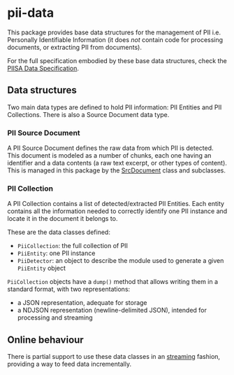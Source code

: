# pii-data

This package provides base data structures for the management of PII i.e.
Personally Identifiable Information (it does *not* contain code for processing
documents, or extracting PII from documents).

For the full specification embodied by these base data structures, check the
[PIISA Data Specification].

## Data structures

Two main data types are defined to hold PII information: PII Entities and PII
Collections. There is also a Source Document data type.


### PII Source Document

A PII Source Document defines the raw data from which PII is detected. This
document is modeled as a number of chunks, each one having an identifier and a 
data contents (a raw text excerpt, or other types of content). This is managed
in this package by the [SrcDocument] class and subclasses.


### PII Collection

A PII Collection contains a list of detected/extracted PII Entities. Each
entity contains all the information needed to correctly identify one PII
instance and locate it in the document it belongs to.

These are the data classes defined:
 * `PiiCollection`: the full collection of PII
 * `PiiEntity`: one PII instance
 * `PiiDetector`: an object to describe the module used to generate a given
    `PiiEntity` object
	
`PiiCollection` objects have a `dump()` method that allows writing them in a
standard format, with two representations:
 * a JSON representation, adequate for storage
 * a NDJSON representation (newline-delimited JSON), intended for processing
   and streaming


## Online behaviour

There is partial support to use these data classes in an [streaming] fashion,
providing a way to feed data incrementally.



[streaming]: doc/stream.md
[SrcDocument]: doc/srcdocument.md
[PIISA Data Specification]: https://github.com/piisa/piisa/

